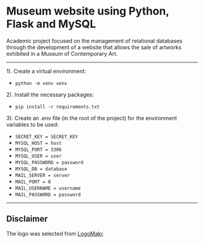 # Museum website using Python, Flask and MySQL

Academic project focused on the management of relational databases through the development of a website that allows the sale of artworks exhibited in a Museum of Contemporary Art.

<hr/>

1). Create a virtual environment:
* `python -m venv venv`

2). Install the necessary packages:
* `pip install -r requirements.txt`

3). Create an .env file (in the root of the project) for the environment variables to be used:
* `SECRET_KEY = SECRET_KEY`
* `MYSQL_HOST = host`
* `MYSQL_PORT = 3306`
* `MYSQL_USER = user`
* `MYSQL_PASSWORD = password`
* `MYSQL_DB = database`
* `MAIL_SERVER = server`
* `MAIL_PORT = 0`
* `MAIL_USERNAME = username`
* `MAIL_PASSWORD = password`

<hr/>

## Disclaimer

The logo was selected from [LogoMakr](https://logomakr.com/app/).